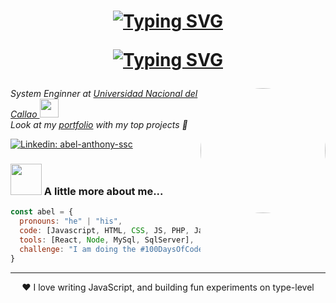 <!-- START -->
<h1>
  <p align="center">
    <a href="https://git.io/typing-svg"><img src="https://readme-typing-svg.demolab.com?font=Fira+Code&weight=600&size=22&duration=1000&pause=1000&color=F75C7E&center=true&vCenter=true&repeat=false&width=435&lines=Hi%2C+I'm+Abel+Anthony+Ssc" alt="Typing SVG" /></a>
  </p>
  <p align="center">
    <!-- Typing SVG by https://readme-typing-svg.demolab.com/demo/ -->
    <a href="https://github.com/abelssc"><img src="https://readme-typing-svg.demolab.com?font=Fira+Code&weight=600&size=22&pause=1000&color=F75C7E&center=true&vCenter=true&width=435&lines=Full-stack+web+developer+;Experienced+UI%2FUX+Designer+;Always+learning+new+things+" alt="Typing SVG" /></a>
  </p>
</h1>
<!-- RD NO SOPORTA DISPLAY FLEX... -->
<img style="width: 200px; border-radius: 50%; float:right" src="https://media3.giphy.com/media/u2pmTWUi0MXjyrMaVj/giphy.gif?cid=790b7611abadc7a2a53b929cc5fe3ac33b4707035b8a4c73&rid=giphy.gif&ct=g">

<!-- ABOUT ME-->
<div>
    <em>
      System Enginner at
      <a href="http://www.unac.edu.pe">Universidad Nacional del Callao  </a>
      <img src="https://media.giphy.com/media/fYSnHlufseco8Fh93Z/giphy.gif" width="30">
      <br>
      Look at my
      <a href="https://abelssc.github.io/portfolio/">portfolio</a>
      with my top projects 💼
      <br>
    </em>
</div>


<!-- SOCIAL ICONS -->

[![Linkedin: abel-anthony-ssc](https://img.shields.io/badge/-abelanthonyssc-blue?style=flat-square&logo=Linkedin&logoColor=white&link=https://www.linkedin.com/in/abel-anthony-ssc/)](https://www.linkedin.com/in/abel-anthony-ssc/)

<!-- MORE ABOUT ME -->

### <img src="https://media.giphy.com/media/VgCDAzcKvsR6OM0uWg/giphy.gif" width="50"> A little more about me...  

```javascript
const abel = {
  pronouns: "he" | "his",
  code: [Javascript, HTML, CSS, JS, PHP, Java, SQL ],
  tools: [React, Node, MySql, SqlServer],
  challenge: "I am doing the #100DaysOfCode challenge focused on react and php"
}
```
<hr>
<p align=center>❤️ I love writing JavaScript, and building fun experiments on type-level</p>
